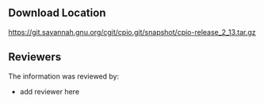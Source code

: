 ## Download Location

https://git.savannah.gnu.org/cgit/cpio.git/snapshot/cpio-release_2_13.tar.gz

## Reviewers

The information was reviewed by:

* add reviewer here
